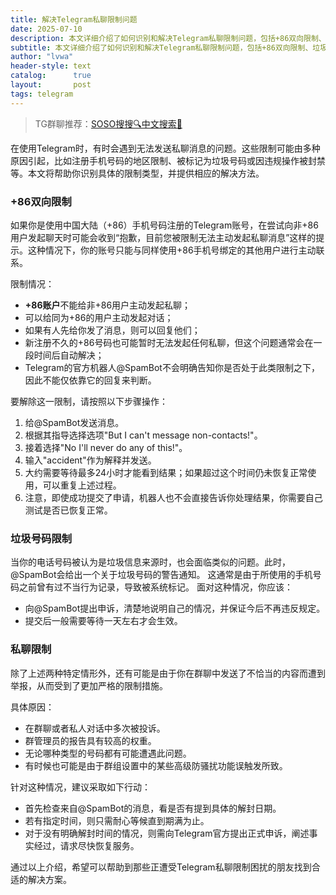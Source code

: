 ```yaml
---
title: 解决Telegram私聊限制问题
date: 2025-07-10
description: 本文详细介绍了如何识别和解决Telegram私聊限制问题，包括+86双向限制、垃圾号码限制以及一般的私聊限制，并提供了具体的操作步骤。
subtitle: 本文详细介绍了如何识别和解决Telegram私聊限制问题，包括+86双向限制、垃圾号码限制以及一般的私聊限制，并提供了具体的操作步骤。
author: "lvwa"
header-style: text
catalog:      true
layout:       post
tags: telegram
---
```


>TG群聊推荐：[SOSO搜搜🔍中文搜索🔞](https://t.me/lvwapro)

在使用Telegram时，有时会遇到无法发送私聊消息的问题。这些限制可能由多种原因引起，比如注册手机号码的地区限制、被标记为垃圾号码或因违规操作被封禁等。本文将帮助你识别具体的限制类型，并提供相应的解决方法。

### +86双向限制

如果你是使用中国大陆（+86）手机号码注册的Telegram账号，在尝试向非+86用户发起聊天时可能会收到“抱歉，目前您被限制无法主动发起私聊消息”这样的提示。这种情况下，你的账号只能与同样使用+86手机号绑定的其他用户进行主动联系。

限制情况：
- **+86账户**不能给非+86用户主动发起私聊；
- 可以给同为+86的用户主动发起对话；
- 如果有人先给你发了消息，则可以回复他们；
- 新注册不久的+86号码也可能暂时无法发起任何私聊，但这个问题通常会在一段时间后自动解决；
- Telegram的官方机器人@SpamBot不会明确告知你是否处于此类限制之下，因此不能仅依靠它的回复来判断。

要解除这一限制，请按照以下步骤操作：
1. 给@SpamBot发送消息。
2. 根据其指导选择选项"But I can't message non-contacts!"。
3. 接着选择"No I'll never do any of this!"。
4. 输入"accident"作为解释并发送。
5. 大约需要等待最多24小时才能看到结果；如果超过这个时间仍未恢复正常使用，可以重复上述过程。
6. 注意，即使成功提交了申请，机器人也不会直接告诉你处理结果，你需要自己测试是否已恢复正常。

### 垃圾号码限制

当你的电话号码被认为是垃圾信息来源时，也会面临类似的问题。此时，@SpamBot会给出一个关于垃圾号码的警告通知。
这通常是由于所使用的手机号码之前曾有过不当行为记录，导致被系统标记。
面对这种情况，你应该：
- 向@SpamBot提出申诉，清楚地说明自己的情况，并保证今后不再违反规定。
- 提交后一般需要等待一天左右才会生效。

### 私聊限制

除了上述两种特定情形外，还有可能是由于你在群聊中发送了不恰当的内容而遭到举报，从而受到了更加严格的限制措施。

具体原因：
- 在群聊或者私人对话中多次被投诉。
- 群管理员的报告具有较高的权重。
- 无论哪种类型的号码都有可能遭遇此问题。
- 有时候也可能是由于群组设置中的某些高级防骚扰功能误触发所致。

针对这种情况，建议采取如下行动：
- 首先检查来自@SpamBot的消息，看是否有提到具体的解封日期。
- 若有指定时间，则只需耐心等候直到期满为止。
- 对于没有明确解封时间的情况，则需向Telegram官方提出正式申诉，阐述事实经过，请求尽快恢复服务。

通过以上介绍，希望可以帮助到那些正遭受Telegram私聊限制困扰的朋友找到合适的解决方案。